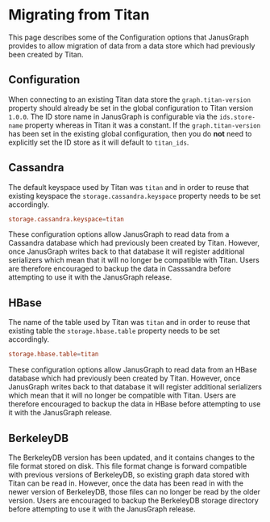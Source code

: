 Migrating from Titan
====================

This page describes some of the Configuration options that JanusGraph
provides to allow migration of data from a data store which had
previously been created by Titan. 

Configuration
-------------

When connecting to an existing Titan data store the
`graph.titan-version` property should already be set in the global
configuration to Titan version `1.0.0`. The ID store name in JanusGraph
is configurable via the `ids.store-name` property whereas in Titan it
was a constant. If the `graph.titan-version` has been set in the
existing global configuration, then you do **not** need to explicitly
set the ID store as it will default to `titan_ids`.

Cassandra
---------

The default keyspace used by Titan was `titan` and in order to reuse
that existing keyspace the `storage.cassandra.keyspace` property needs
to be set accordingly.
```conf
storage.cassandra.keyspace=titan
```

These configuration options allow JanusGraph to read data from a
Cassandra database which had previously been created by Titan. However,
once JanusGraph writes back to that database it will register additional
serializers which mean that it will no longer be compatible with Titan.
Users are therefore encouraged to backup the data in Casssandra before
attempting to use it with the JanusGraph release.

HBase
-----

The name of the table used by Titan was `titan` and in order to reuse
that existing table the `storage.hbase.table` property needs to be set
accordingly.
```conf
storage.hbase.table=titan
```

These configuration options allow JanusGraph to read data from an HBase
database which had previously been created by Titan. However, once
JanusGraph writes back to that database it will register additional
serializers which mean that it will no longer be compatible with Titan.
Users are therefore encouraged to backup the data in HBase before
attempting to use it with the JanusGraph release.

BerkeleyDB
----------

The BerkeleyDB version has been updated, and it contains changes to the
file format stored on disk. This file format change is forward
compatible with previous versions of BerkeleyDB, so existing graph data
stored with Titan can be read in. However, once the data has been read
in with the newer version of BerkeleyDB, those files can no longer be
read by the older version. Users are encouraged to backup the BerkeleyDB
storage directory before attempting to use it with the JanusGraph
release.
